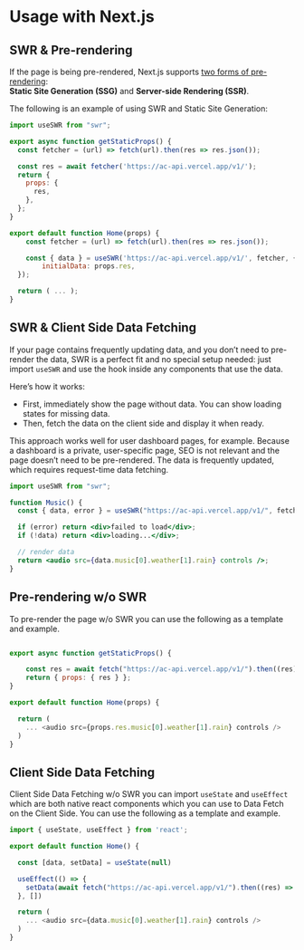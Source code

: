 # Usage with Next.js

## SWR & Pre-rendering

If the page is being pre-rendered, Next.js supports [two forms of pre-rendering](https://nextjs.org/docs/basic-features/data-fetching):<br />
**Static Site Generation (SSG)** and **Server-side Rendering (SSR)**.

The following is an example of using SWR and Static Site Generation:

```jsx
import useSWR from "swr";

export async function getStaticProps() {
  const fetcher = (url) => fetch(url).then(res => res.json());

  const res = await fetcher('https://ac-api.vercel.app/v1/');
  return {
    props: {
      res,
    },
  };
}

export default function Home(props) {
	const fetcher = (url) => fetch(url).then(res => res.json());

	const { data } = useSWR('https://ac-api.vercel.app/v1/', fetcher, {
		initialData: props.res,
  });

  return ( ... );
}
```

## SWR & Client Side Data Fetching

If your page contains frequently updating data, and you don’t need to pre-render the data, SWR is a perfect fit and no special setup needed: just import `useSWR` and use the hook inside any components that use the data.

Here’s how it works:

- First, immediately show the page without data. You can show loading states for missing data.
- Then, fetch the data on the client side and display it when ready.

This approach works well for user dashboard pages, for example. Because a dashboard is a private, user-specific page, SEO is not relevant and the page doesn’t need to be pre-rendered. The data is frequently updated, which requires request-time data fetching.

```jsx
import useSWR from "swr";

function Music() {
  const { data, error } = useSWR("https://ac-api.vercel.app/v1/", fetch);

  if (error) return <div>failed to load</div>;
  if (!data) return <div>loading...</div>;

  // render data
  return <audio src={data.music[0].weather[1].rain} controls />;
}
```

## Pre-rendering w/o SWR

To pre-render the page w/o SWR you can use the following as a template and example.

```jsx

export async function getStaticProps() {

	const res = await fetch("https://ac-api.vercel.app/v1/").then((res) => res.json());
	return { props: { res } };
}

export default function Home(props) {

  return (
    ... <audio src={props.res.music[0].weather[1].rain} controls />
  )
}

```

## Client Side Data Fetching

Client Side Data Fetching w/o SWR you can import `useState` and `useEffect` which are both native react components which you can use to Data Fetch on the Client Side.
You can use the following as a template and example.

```jsx
import { useState, useEffect } from 'react';

export default function Home() {

  const [data, setData] = useState(null)

  useEffect(() => {
    setData(await fetch("https://ac-api.vercel.app/v1/").then((res) => res.json()))
  }, [])

  return (
    ... <audio src={data.music[0].weather[1].rain} controls />
  )
}

```
